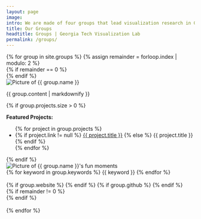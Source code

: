 ```yaml
---
layout: page
image: 
intro: We are made of four groups that lead visualization research in Geographic Information Systems, Human Centered AI, Visual Analytics and Information Visualization.
title: Our Groups
headtitle: Groups | Georgia Tech Visualization Lab
permalink: /groups/
---
```

<div id="groups">
    {% for group in site.groups %}
    {% assign remainder = forloop.index | modulo: 2 %}
    <div class="row">
        {%  if remainder ==  0 %}
        <div class="col-lg-4"></div>
        {% endif %}
        <div class="col-lg-8">
            <div class="card">
                <div class="card-body">
                    <div class="row">
                        <div class="col-lg-12">
                            <img alt="Picture of {{ group.name }}" class="img-center" src="{{ group.logo | prepend: site.baseurl }}"/>
                        </div>
                    </div>
                    <div class="row">
                        <div class="col-lg-6">
                            <p class="group-description">
                                {{ group.content | markdownify }}
                            </p>
                            {% if group.projects.size > 0 %}
                            <p><b>Featured Projects:</b></p>
                            <p>
                            <ul>
                            {% for project in group.projects %}
                                <li>
                                {% if project.link != null %}
                                <a target="_blank" href="{{ project.link }}">{{ project.title }}</a>
                                {% else %}
                                {{ project.title }}
                                {% endif %}
                                <br/></li>
                            {% endfor %}
                            </ul>
                            </p>
                            {% endif %}
                        </div>
                        <div class="col-lg-6">
                            <img class="w-100 vspace-sm-fixed" alt="Picture of {{ group.name }}'s fun moments" src="{{ group.spotlight_image | prepend: site.baseurl }}"/>
                            <br/>
                            <div class="tags">
                            {% for keyword in group.keywords %}
                                <span class="badge badge-secondary"> {{ keyword }} </span>
                            {% endfor %}
                            </div>
                        </div>
                    </div>
                    <br/>
                    <div class="row">
                        <div class="sc-links">
                            {% if group.website %}
                            <a target="_blank" href="{{ group.website }}"><i class="fa fa-globe"></i></a>
                            {% endif %}
                            {% if group.github %}
                            <a target="_blank" href="{{ group.github }}"><i class="fa fa-github"></i></a>
                            {% endif %}
                        </div>
                    </div>
                </div>
            </div>
        </div>
        {%  if remainder !=  0 %}
        <div class="col-lg-4"></div>
        {% endif %}
    </div>
    <br />
    {% endfor %}
</div>